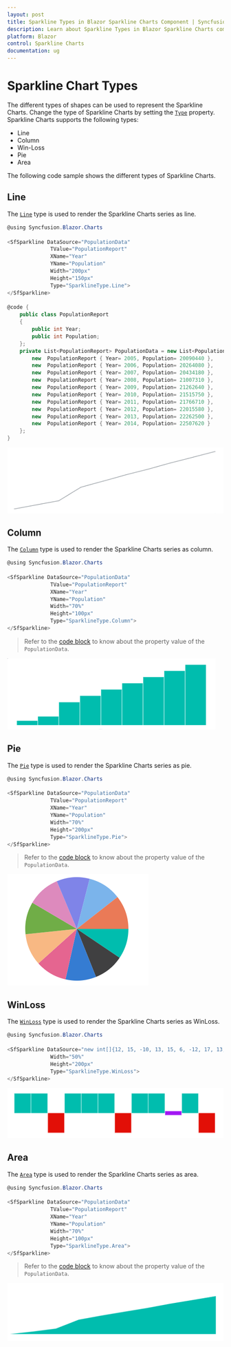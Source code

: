```yaml
---
layout: post
title: Sparkline Types in Blazor Sparkline Charts Component | Syncfusion 
description: Learn about Sparkline Types in Blazor Sparkline Charts component of Syncfusion, and more details.
platform: Blazor
control: Sparkline Charts
documentation: ug
---
```


# Sparkline Chart Types

The different types of shapes can be used to represent the Sparkline Charts. Change the type of Sparkline Charts by setting the [`Type`](https://help.syncfusion.com/cr/blazor/Syncfusion.Blazor~Syncfusion.Blazor.Charts.SfSparkline%601~Type.html) property. Sparkline Charts supports the following types:

* Line
* Column
* Win-Loss
* Pie
* Area

The following code sample shows the different types of Sparkline Charts.

## Line

The [`Line`](https://help.syncfusion.com/cr/blazor/Syncfusion.Blazor~Syncfusion.Blazor.Charts.SfSparkline%601~Type.html) type is used to render the Sparkline Charts series as line.

```csharp
@using Syncfusion.Blazor.Charts

<SfSparkline DataSource="PopulationData"
              TValue="PopulationReport"
              XName="Year"
              YName="Population"
              Width="200px"
              Height="150px"
              Type="SparklineType.Line">
</SfSparkline>

@code {
    public class PopulationReport
    {
        public int Year;
        public int Population;
    };
    private List<PopulationReport> PopulationData = new List<PopulationReport> {
        new  PopulationReport { Year= 2005, Population= 20090440 },
        new  PopulationReport { Year= 2006, Population= 20264080 },
        new  PopulationReport { Year= 2007, Population= 20434180 },
        new  PopulationReport { Year= 2008, Population= 21007310 },
        new  PopulationReport { Year= 2009, Population= 21262640 },
        new  PopulationReport { Year= 2010, Population= 21515750 },
        new  PopulationReport { Year= 2011, Population= 21766710 },
        new  PopulationReport { Year= 2012, Population= 22015580 },
        new  PopulationReport { Year= 2013, Population= 22262500 },
        new  PopulationReport { Year= 2014, Population= 22507620 }
    };
}
```

![Sparkline Charts with Line Type](./images/SparklineTypes/Line.png)

## Column

The [`Column`](https://help.syncfusion.com/cr/blazor/Syncfusion.Blazor~Syncfusion.Blazor.Charts.SfSparkline%601~Type.html) type is used to render the Sparkline Charts series as column.

```csharp
@using Syncfusion.Blazor.Charts

<SfSparkline DataSource="PopulationData"
              TValue="PopulationReport"
              XName="Year"
              YName="Population"
              Width="70%"
              Height="100px"
              Type="SparklineType.Column">
</SfSparkline>
```

> Refer to the [code block](#line) to know about the property value of the `PopulationData`.

![Sparkline Charts with Column Type](./images/SparklineTypes/Column.png)

## Pie

The [`Pie`](https://help.syncfusion.com/cr/blazor/Syncfusion.Blazor~Syncfusion.Blazor.Charts.SfSparkline%601~Type.html) type is used to render the Sparkline Charts series as pie.

```csharp
@using Syncfusion.Blazor.Charts

<SfSparkline DataSource="PopulationData"
              TValue="PopulationReport"
              XName="Year"
              YName="Population"
              Width="70%"
              Height="200px"
              Type="SparklineType.Pie">
</SfSparkline>
```

> Refer to the [code block](#line) to know about the property value of the `PopulationData`.

![Sparkline Charts with Pie type](./images/SparklineTypes/Pie.png)

## WinLoss

The [`WinLoss`](https://help.syncfusion.com/cr/blazor/Syncfusion.Blazor~Syncfusion.Blazor.Charts.SfSparkline%601~Type.html) type is used to render the Sparkline Charts series as WinLoss.

```csharp
@using Syncfusion.Blazor.Charts

<SfSparkline DataSource="new int[]{12, 15, -10, 13, 15, 6, -12, 17, 13, 0, 8, -10}"
              Width="50%"
              Height="200px"
              Type="SparklineType.WinLoss">
</SfSparkline>
```

![Sparkline Charts with WinLoss type](./images/SparklineTypes/Winloss.png)

## Area

The [`Area`](https://help.syncfusion.com/cr/blazor/Syncfusion.Blazor~Syncfusion.Blazor.Charts.SfSparkline%601~Type.html) type is used to render the Sparkline Charts series as area.

```csharp
@using Syncfusion.Blazor.Charts

<SfSparkline DataSource="PopulationData"
              TValue="PopulationReport"
              XName="Year"
              YName="Population"
              Width="70%"
              Height="100px"
              Type="SparklineType.Area">
</SfSparkline>
```

> Refer to the [code block](#line) to know about the property value of the `PopulationData`.

![Sparkline Charts with Area Type Sample](./images/SparklineTypes/Area.png)